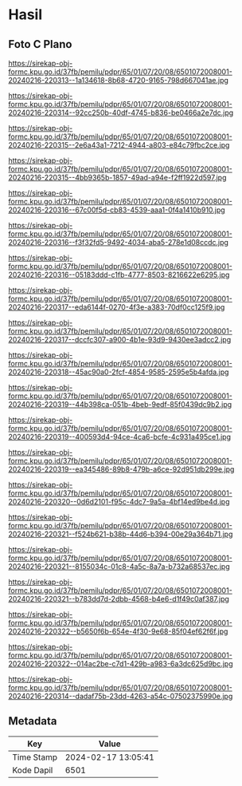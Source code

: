 # Hasil

## Foto C Plano

https://sirekap-obj-formc.kpu.go.id/37fb/pemilu/pdpr/65/01/07/20/08/6501072008001-20240216-220313--1a134618-8b68-4720-9165-798d667041ae.jpg

https://sirekap-obj-formc.kpu.go.id/37fb/pemilu/pdpr/65/01/07/20/08/6501072008001-20240216-220314--92cc250b-40df-4745-b836-be0466a2e7dc.jpg

https://sirekap-obj-formc.kpu.go.id/37fb/pemilu/pdpr/65/01/07/20/08/6501072008001-20240216-220315--2e6a43a1-7212-4944-a803-e84c79fbc2ce.jpg

https://sirekap-obj-formc.kpu.go.id/37fb/pemilu/pdpr/65/01/07/20/08/6501072008001-20240216-220315--4bb9365b-1857-49ad-a94e-f2ff1922d597.jpg

https://sirekap-obj-formc.kpu.go.id/37fb/pemilu/pdpr/65/01/07/20/08/6501072008001-20240216-220316--67c00f5d-cb83-4539-aaa1-0f4a1410b910.jpg

https://sirekap-obj-formc.kpu.go.id/37fb/pemilu/pdpr/65/01/07/20/08/6501072008001-20240216-220316--f3f32fd5-9492-4034-aba5-278e1d08ccdc.jpg

https://sirekap-obj-formc.kpu.go.id/37fb/pemilu/pdpr/65/01/07/20/08/6501072008001-20240216-220316--05183ddd-c1fb-4777-8503-8216622e6295.jpg

https://sirekap-obj-formc.kpu.go.id/37fb/pemilu/pdpr/65/01/07/20/08/6501072008001-20240216-220317--eda6144f-0270-4f3e-a383-70df0cc125f9.jpg

https://sirekap-obj-formc.kpu.go.id/37fb/pemilu/pdpr/65/01/07/20/08/6501072008001-20240216-220317--dccfc307-a900-4b1e-93d9-9430ee3adcc2.jpg

https://sirekap-obj-formc.kpu.go.id/37fb/pemilu/pdpr/65/01/07/20/08/6501072008001-20240216-220318--45ac90a0-2fcf-4854-9585-2595e5b4afda.jpg

https://sirekap-obj-formc.kpu.go.id/37fb/pemilu/pdpr/65/01/07/20/08/6501072008001-20240216-220319--44b398ca-051b-4beb-9edf-85f0439dc9b2.jpg

https://sirekap-obj-formc.kpu.go.id/37fb/pemilu/pdpr/65/01/07/20/08/6501072008001-20240216-220319--400593d4-94ce-4ca6-bcfe-4c931a495ce1.jpg

https://sirekap-obj-formc.kpu.go.id/37fb/pemilu/pdpr/65/01/07/20/08/6501072008001-20240216-220319--ea345486-89b8-479b-a6ce-92d951db299e.jpg

https://sirekap-obj-formc.kpu.go.id/37fb/pemilu/pdpr/65/01/07/20/08/6501072008001-20240216-220320--0d6d2101-f95c-4dc7-9a5a-4bf14ed9be4d.jpg

https://sirekap-obj-formc.kpu.go.id/37fb/pemilu/pdpr/65/01/07/20/08/6501072008001-20240216-220321--f524b621-b38b-44d6-b394-00e29a364b71.jpg

https://sirekap-obj-formc.kpu.go.id/37fb/pemilu/pdpr/65/01/07/20/08/6501072008001-20240216-220321--8155034c-01c8-4a5c-8a7a-b732a68537ec.jpg

https://sirekap-obj-formc.kpu.go.id/37fb/pemilu/pdpr/65/01/07/20/08/6501072008001-20240216-220321--b783dd7d-2dbb-4568-b4e6-d1f49c0af387.jpg

https://sirekap-obj-formc.kpu.go.id/37fb/pemilu/pdpr/65/01/07/20/08/6501072008001-20240216-220322--b5650f6b-654e-4f30-9e68-85f04ef62f6f.jpg

https://sirekap-obj-formc.kpu.go.id/37fb/pemilu/pdpr/65/01/07/20/08/6501072008001-20240216-220322--014ac2be-c7d1-429b-a983-6a3dc625d9bc.jpg

https://sirekap-obj-formc.kpu.go.id/37fb/pemilu/pdpr/65/01/07/20/08/6501072008001-20240216-220314--dadaf75b-23dd-4263-a54c-07502375990e.jpg


## Metadata

| Key        | Value               |
| ---------- | ------------------- |
| Time Stamp | 2024-02-17 13:05:41 |
| Kode Dapil | 6501                |



